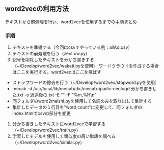 ## word2vecの利用方法
テキストから前処理を行い、word2vecを使用するまでの手順まとめ

### 手順
1. テキストを準備する（今回はcsvでやっている例：allAd.csv）
1. テキストの前処理を行う（zenLow.py）
1. 記号を削除したテキストを分かち書きする（~/Develop/word2vec/wakati.pyを使用）
ワードクラウドを作成する場合はここを実行する。word2vecはここを飛ばす
- ストップワードの除去を行う（~/Develop/word2vec/stopword.pyを使用）
- mecab -d /usr/local/lib/mecab/dic/mecab-ipadic-neologd 分かち書きした.txt -o 返還後の.txt -E "" -F "%m,%H\n"
- 同フォルダのword2meishi.pyを使用して名詞のみを取り出して集計する
- 集計したデータの１行目を"word,count"に変更して、同フォルダのindex.htmlでcsvの部分を変更
1. 分かち書きしたテキストにword2vecで学習する（~/Develop/word2vec/train.py）
1. 学習したモデルを使用して類似度の高い単語を調べる（~/Develop/word2vec/similar.py）



